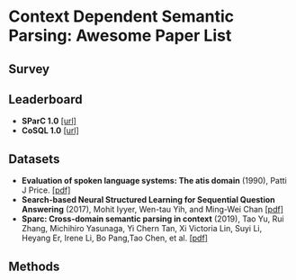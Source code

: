 # Context Dependent Semantic Parsing: Awesome Paper List

## Survey 

## Leaderboard
- **SParC 1.0** [[url]](https://yale-lily.github.io/sparc)
- **CoSQL 1.0** [[url]](https://yale-lily.github.io/cosql)
## Datasets
- **Evaluation of spoken language systems: The atis domain** (1990), Patti J Price. [[pdf]](https://www.aclweb.org/anthology/H90-1020.pdf)
- **Search-based Neural Structured Learning for Sequential Question Answering** (2017), Mohit Iyyer, Wen-tau Yih, and Ming-Wei Chan [[pdf]](https://www.aclweb.org/anthology/P17-1167.pdf)
- **Sparc: Cross-domain semantic parsing in context** (2019), Tao Yu, Rui Zhang, Michihiro Yasunaga, Yi Chern Tan, Xi Victoria Lin, Suyi Li, Heyang Er, Irene Li, Bo Pang,Tao Chen, et al. [[pdf]](https://arxiv.org/pdf/1906.02285.pdf)
## Methods

